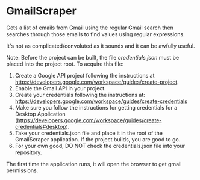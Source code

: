 # GmailScraper
Gets a list of emails from Gmail using the regular Gmail search then searches through those emails to find values using regular expressions.

It's not as complicated/convoluted as it sounds and it can be awfully useful.

Note: Before the project can be built, the file *credentials.json* must be placed into the project root.
To acquire this file: 
1. Create a Google API project following the instructions at https://developers.google.com/workspace/guides/create-project.
2. Enable the Gmail API in your project.
3. Create your credentials following the instructions at: https://developers.google.com/workspace/guides/create-credentials
4. Make sure you follow the instructions for getting credentials for a Desktop Application (https://developers.google.com/workspace/guides/create-credentials#desktop).
5. Take your credentials.json file and place it in the root of the GmailScraper application. If the project builds, you are good to go.
6. For your own good, DO NOT check the credentials.json file into your repository.

The first time the application runs, it will open the browser to get gmail permissions.
